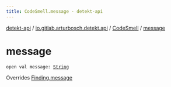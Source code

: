 ```yaml
---
title: CodeSmell.message - detekt-api
---
```


[detekt-api](../../index.html) / [io.gitlab.arturbosch.detekt.api](../index.html) / [CodeSmell](index.html) / [message](./message.html)

# message

`open val message: `[`String`](https://kotlinlang.org/api/latest/jvm/stdlib/kotlin/-string/index.html)

Overrides [Finding.message](../-finding/message.html)

